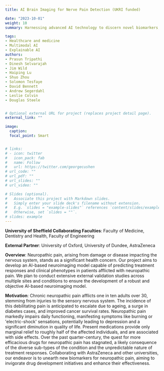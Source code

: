 ```yaml
---
title: AI Brain Imaging for Nerve Pain Detection (UKRI funded)

date: "2023-10-01"
weight: 10
summary: Harnessing advanced AI technology to discern novel biomarkers, paving the way for enhanced chronic nerve pain treatments and revolutionising healthcare outcomes

tags:
- Healthcare and medicine
- Multimodal AI
- Explainable AI
authors:
- Prasun Tripathi
- Dinesh Selvarajah
- Jim Wild
- Haiping Lu
- Shuo Zhou 
- Solomon Tesfaye 
- David Bennett
- Andrew Segerdahl
- Leslie Colvin
- Douglas Steele


# Optional external URL for project (replaces project detail page).
external_link: ""

image:
  caption:
  focal_point: Smart


# links:
# - icon: twitter
#   icon_pack: fab
#   name: Follow
#   url: https://twitter.com/georgecushen
# url_code: ""
# url_pdf: ""
# url_slides: ""
# url_video: ""

# Slides (optional).
#   Associate this project with Markdown slides.
#   Simply enter your slide deck's filename without extension.
#   E.g. `slides = "example-slides"` references `content/slides/example-slides.md`.
#   Otherwise, set `slides = ""`.
# slides: example
---
```

**University of Sheffield Collaborating Faculties**: Faculty of Medicine, Dentistry and Health, Faculty of Engineering

**External Partner**: University of Oxford, University of Dundee, AstraZeneca

**Overview**: Neuropathic pain, arising from damage or disease impacting the nervous system, stands as a significant health concern. Our project aims to develop an AI-based neuroimaging model capable of predicting treatment responses and clinical phenotypes in patients afflicted with neuropathic pain. We plan to conduct extensive external validation studies across multiple sites and conditions to ensure the development of a robust and objective AI-based neuroimaging model.

**Motivation**: Chronic neuropathic pain afflicts one in ten adults over 30, stemming from injuries to the sensory nervous system. The incidence of this debilitating pain is anticipated to escalate due to ageing, a surge in diabetes cases, and improved cancer survival rates. Neuropathic pain markedly impairs daily functioning, manifesting symptoms like burning or 'electric-shock' sensations, potentially leading to depression and a significant diminution in quality of life. Present medications provide only marginal relief to roughly half of the affected individuals, and are associated with side effects. Over the past quarter-century, the quest for more efficacious drugs for neuropathic pain has stagnated, a likely consequence of the diverse sub-types of the condition and the unpredictable nature of treatment responses. Collaborating with AstraZeneca and other universities, our endeavor is to unearth new biomarkers for neuropathic pain, aiming to invigorate drug development initiatives and enhance their effectiveness.

